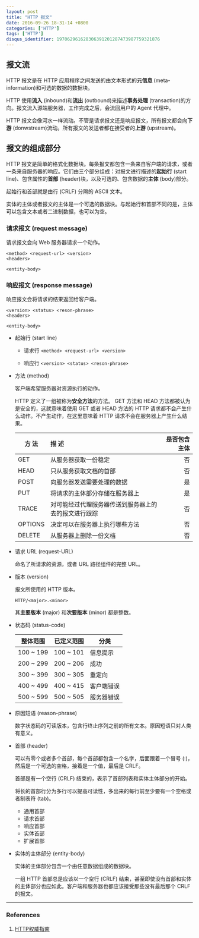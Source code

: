 ```yaml
---
layout: post
title: "HTTP 报文"
date: 2016-09-26 18-31-14 +0800
categories: ['HTTP']
tags: ['HTTP']
disqus_identifier: 197062961628306391201287473987759321876
---
```


## 报文流

HTTP 报文是在 HTTP 应用程序之间发送的由文本形式的**元信息** (meta-information)和可选的数据的数据块。

HTTP 使用**流入** (inbound)和**流出** (outbound)来描述**事务处理** (transaction)的方向。报文流入源端服务器，工作完成之后，会流回用户的 Agent 代理中。

HTTP 报文会像河水一样流动。不管是请求报文还是响应报文，所有报文都会向**下游** (donwstream)流动。所有报文的发送者都在接受者的**上游** (upstream)。

## 报文的组成部分

HTTP 报文是简单的格式化数据块。每条报文都包含一条来自客户端的请求，或者一条来自服务器的响应。它们由三个部分组成：对报文进行描述的**起始行** (start line)、包含属性的**首部** (header)块，以及可选的、包含数据的**主体** (body)部分。

起始行和首部就是由行 (CRLF) 分隔的 ASCII 文本。

实体的主体或者报文的主体是一个可选的数据块。与起始行和首部不同的是，主体可以包含文本或者二进制数据，也可以为空。

### 请求报文 (request message)

请求报文会向 Web 服务器请求一个动作。

```
<method> <request-url> <version>
<headers>

<entity-body>
```

### 响应报文 (response message)

响应报文会将请求的结果返回给客户端。

```
<version> <status> <reson-phrase>
<headers>

<entity-body>
```

- 起始行 (start line)
    - 请求行 `<method> <request-url> <version>`

    - 响应行 `<version> <status> <reson-phrase>`

- 方法 (method)

    客户端希望服务器对资源执行的动作。

    HTTP 定义了一组被称为**安全方法**的方法。 GET 方法和 HEAD 方法都被认为是安全的，这就意味着使用 GET 或者 HEAD 方法的 HTTP 请求都不会产生什么动作。不产生动作，在这里意味着 HTTP 请求不会在服务器上产生什么结果。


    | 方 法     | 描 述           | 是否包含主体 |
    | ---------------------- |:-------------| -----:|
    | GET       | 从服务器获取一份稳定        |   否 |
    | HEAD      | 只从服务获取文档的首部      |   否 |
    | POST      | 向服务器发送需要处理的数据      |   是 |
    | PUT      | 将请求的主体部分存储在服务器上      |   是 |
    | TRACE      | 对可能经过代理服务器传送到服务器上的去的报文进行跟踪      |   否 |
    | OPTIONS      | 决定可以在服务器上执行哪些方法      |   否 |
    | DELETE      | 从服务器上删除一份文档      |   否 |

- 请求 URL (request-URL)

    命名了所请求的资源，或者 URL 路径组件的完整 URL。

- 版本 (version)

    报文所使用的 HTTP 版本。

    ```
    HTTP/<major>.<minor>
    ```

    其**主要版本** (major) 和**次要版本** (minor) 都是整数。

- 状态码 (status-code)

   | 整体范围 | 已定义范围 | 分类 |
   |----------| ---------  | ----|
   | 100 ~ 199 | 100 ~ 101 | 信息提示 | 
   | 200 ~ 299 | 200 ~ 206 | 成功| 
   | 300 ~ 399 | 300 ~ 305 | 重定向| 
   | 400 ~ 499 | 400 ~ 415 | 客户端错误| 
   | 500 ~ 599 | 500 ~ 505 | 服务器错误| 

- 原因短语 (reason-phrase)

    数字状态码的可读版本，包含行终止序列之前的所有文本。原因短语只对人类有意义。

- 首部 (header)

    可以有零个或者多个首部，每个首部都包含一个名字，后面跟着一个冒号 (:)，然后是一个可选的空格，接着是一个值，最后是 CRLF。

    首部是有一个空行 (CRLF) 结束的，表示了首部列表和实体主体部分的开始。

    将长的首部行分为多行可以提高可读性，多出来的每行前至少要有一个空格或者制表符 (tab)。

    - 通用首部
    - 请求首部
    - 响应首部
    - 实体首部
    - 扩展首部

- 实体的主体部分 (entity-body)

    实体的主体部分包含一个由任意数据组成的数据块。

    一组 HTTP 首部总是应该以一个空行 (CRLF) 结束，甚至即使没有首部和实体的主体部分也应如此。客户端和服务器也都应该接受那些没有最后那个 CRLF 的报文。

- - -

### References

1. [HTTP权威指南](https://www.amazon.cn/HTTP%E6%9D%83%E5%A8%81%E6%8C%87%E5%8D%97-%E5%90%89%E5%B0%94%E5%88%A9/dp/B008XFDQ14/ref=sr_1_1?ie=UTF8&qid=1474890436&sr=8-1&keywords=http+%E6%9D%83%E5%A8%81%E6%8C%87%E5%8D%97)
